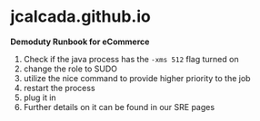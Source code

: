 # jcalcada.github.io
**Demoduty Runbook for eCommerce**

1. Check if the java process has the `-xms 512` flag turned on
2. change the role to SUDO
3. utilize the nice command to provide higher priority to the job
4. restart the process
5. plug it in
6. Further details on it can be found in our SRE pages

